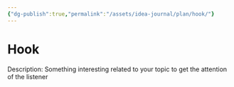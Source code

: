 ```yaml
---
{"dg-publish":true,"permalink":"/assets/idea-journal/plan/hook/"}
---
```


# Hook

Description: Something interesting related to your topic to get the attention of the listener